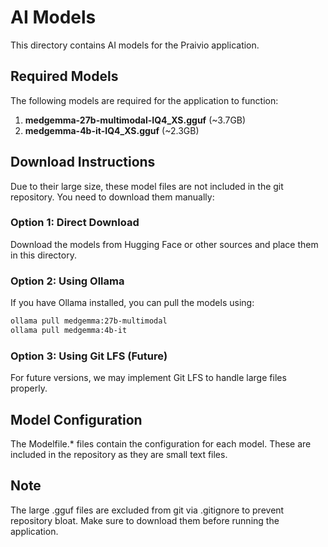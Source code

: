 # AI Models

This directory contains AI models for the Praivio application.

## Required Models

The following models are required for the application to function:

1. **medgemma-27b-multimodal-IQ4_XS.gguf** (~3.7GB)
2. **medgemma-4b-it-IQ4_XS.gguf** (~2.3GB)

## Download Instructions

Due to their large size, these model files are not included in the git repository. You need to download them manually:

### Option 1: Direct Download
Download the models from Hugging Face or other sources and place them in this directory.

### Option 2: Using Ollama
If you have Ollama installed, you can pull the models using:

```bash
ollama pull medgemma:27b-multimodal
ollama pull medgemma:4b-it
```

### Option 3: Using Git LFS (Future)
For future versions, we may implement Git LFS to handle large files properly.

## Model Configuration

The Modelfile.* files contain the configuration for each model. These are included in the repository as they are small text files.

## Note

The large .gguf files are excluded from git via .gitignore to prevent repository bloat. Make sure to download them before running the application. 
